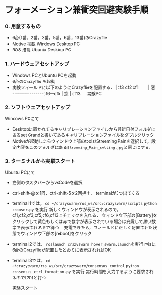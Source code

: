 # フォーメーション兼衝突回避実験手順

### 0. 用意するもの
- 6台(1番，2番，3番，5番，6番，13番)のCrazyflie
- Motive 搭載 Windows Desktop PC
- ROS    搭載 Ubuntu Desktop PC

### 1. ハードウェアセットアップ
- Windows PCとUbuntu PCを起動
- 6台のCrazyflie を起動
- 実験フィールドに以下のようにCrazyflieを配置する．
          |cf3  cf2  cf1　　
          |                 窓
----------------cf6--cf5
          |                 窓
          |         cf13
　      実験PC

### 2. ソフトウェアセットアップ

Windows PCにて
- Desktopに置かれてるキャリブレーションファイルから最新日付フォルダにあるset Grandと書いてあるキャリブレーションファイルをダブルクリック
- Motiveが起動したらウィンドウ上部のtools/Streeming Painを選択して，設定内容をこのフォルダにある`Streeming_Pain_setting.jpg`と同じにする．

### 3. ターミナルから実験スタート
Ubuntu PCにて
- 左側のタスクバーからvsCodeを選択
- ctrl-shift-@を1回，ctrl-shift-5を2回押す．
  terminalが3つ出てくる

- terminal 1では，
    `cd ~/crazyswarm/ros_ws/src/crazyswarm/scripts`
    `python chooser.py`
    を実行
    新しくウィンドウが表示されるので，cf1,cf2,cf3,cf5,cf6,cf13にチェックを入れる．
    ウィンドウ下部の[Battery]をクリックして黄色もしくは赤で数字が表示されている場合は充電して黒い数字で表示されるまで待つ．
    充電できたら，フィールドに正しく配置された状態でウィンドウ下部の[reboot]をクリック

- terminal 2では．
    `roslaunch crazyswarm hover_swarm.launch`を実行
    rvisに6台のCrazyflieが配置したとおりに表示されればOK

- terminal 3では，
    `cd ~/crazyswarm/ros_ws/src/crazyswarm/consensus_control`
    `python consensus_ctrl_formation.py`
    を実行
    実行時間を入力するように要求されるので[20]と打つ

    実験スタート

